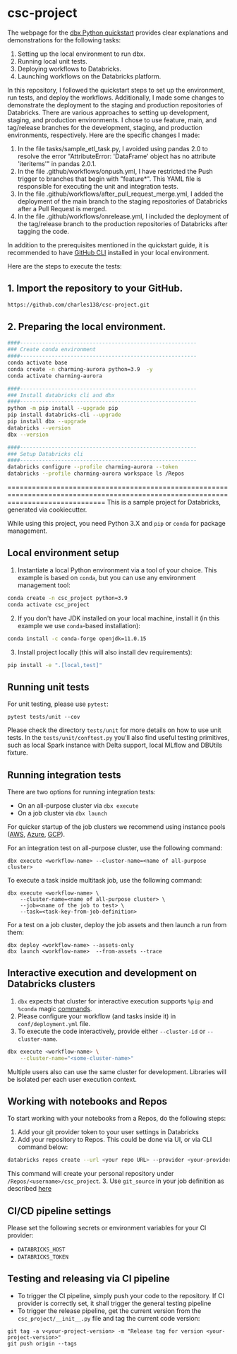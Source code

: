 # csc-project

The webpage for the [dbx Python quickstart](https://dbx.readthedocs.io/en/latest/guides/python/python_quickstart/) provides clear explanations and demonstrations for the following tasks:
1) Setting up the local environment to run dbx.
2) Running local unit tests.
3) Deploying workflows to Databricks.
4) Launching workflows on the Databricks platform.

In this repository, I followed the quickstart steps to set up the environment, run tests, and deploy the workflows. Additionally, I made some changes to demonstrate the deployment to the staging and production repositories of Databricks. There are various approaches to setting up development, staging, and production environments. I chose to use feature, main, and tag/release branches for the development, staging, and production environments, respectively. Here are the specific changes I made:
1) In the file tasks/sample_etl_task.py, I avoided using pandas 2.0 to resolve the error "AttributeError: 'DataFrame' object has no attribute 'iteritems'" in pandas 2.0.1.
2) In the file .github/workflows/onpush.yml, I have restricted the Push trigger to branches that begin with "feature*". This YAML file is responsible for executing the unit and integration tests.
3) In the file .github/workflows/after_pull_request_merge.yml, I added the deployment of the main branch to the staging repositories of Databricks after a Pull Request is merged.
4) In the file .github/workflows/onrelease.yml, I included the deployment of the tag/release branch to the production repositories of Databricks after tagging the code.

In addition to the prerequisites mentioned in the quickstart guide, it is recommended to have [GitHub CLI](https://cli.github.com/) installed in your local environment.

Here are the steps to execute the tests:

## 1.	Import the repository to your GitHub. 
```bash
https://github.com/charles138/csc-project.git
```

## 2.	Preparing the local environment.
```bash
####--------------------------------------------------------
### Create conda environment
####--------------------------------------------------------
conda activate base
conda create -n charming-aurora python=3.9  -y
conda activate charming-aurora

####--------------------------------------------------------
### Install databricks cli and dbx
####--------------------------------------------------------
python -m pip install --upgrade pip
pip install databricks-cli --upgrade
pip install dbx --upgrade
databricks --version
dbx --version

####--------------------------------------------------------
### Setup Databricks cli
####--------------------------------------------------------
databricks configure --profile charming-aurora --token
databricks --profile charming-aurora workspace ls /Repos
```






====================================================================================================================================
This is a sample project for Databricks, generated via cookiecutter.

While using this project, you need Python 3.X and `pip` or `conda` for package management.

## Local environment setup

1. Instantiate a local Python environment via a tool of your choice. This example is based on `conda`, but you can use any environment management tool:
```bash
conda create -n csc_project python=3.9
conda activate csc_project
```

2. If you don't have JDK installed on your local machine, install it (in this example we use `conda`-based installation):
```bash
conda install -c conda-forge openjdk=11.0.15
```

3. Install project locally (this will also install dev requirements):
```bash
pip install -e ".[local,test]"
```

## Running unit tests

For unit testing, please use `pytest`:
```
pytest tests/unit --cov
```

Please check the directory `tests/unit` for more details on how to use unit tests.
In the `tests/unit/conftest.py` you'll also find useful testing primitives, such as local Spark instance with Delta support, local MLflow and DBUtils fixture.

## Running integration tests

There are two options for running integration tests:

- On an all-purpose cluster via `dbx execute`
- On a job cluster via `dbx launch`

For quicker startup of the job clusters we recommend using instance pools ([AWS](https://docs.databricks.com/clusters/instance-pools/index.html), [Azure](https://docs.microsoft.com/en-us/azure/databricks/clusters/instance-pools/), [GCP](https://docs.gcp.databricks.com/clusters/instance-pools/index.html)).

For an integration test on all-purpose cluster, use the following command:
```
dbx execute <workflow-name> --cluster-name=<name of all-purpose cluster>
```

To execute a task inside multitask job, use the following command:
```
dbx execute <workflow-name> \
    --cluster-name=<name of all-purpose cluster> \
    --job=<name of the job to test> \
    --task=<task-key-from-job-definition>
```

For a test on a job cluster, deploy the job assets and then launch a run from them:
```
dbx deploy <workflow-name> --assets-only
dbx launch <workflow-name>  --from-assets --trace
```


## Interactive execution and development on Databricks clusters

1. `dbx` expects that cluster for interactive execution supports `%pip` and `%conda` magic [commands](https://docs.databricks.com/libraries/notebooks-python-libraries.html).
2. Please configure your workflow (and tasks inside it) in `conf/deployment.yml` file.
3. To execute the code interactively, provide either `--cluster-id` or `--cluster-name`.
```bash
dbx execute <workflow-name> \
    --cluster-name="<some-cluster-name>"
```

Multiple users also can use the same cluster for development. Libraries will be isolated per each user execution context.

## Working with notebooks and Repos

To start working with your notebooks from a Repos, do the following steps:

1. Add your git provider token to your user settings in Databricks
2. Add your repository to Repos. This could be done via UI, or via CLI command below:
```bash
databricks repos create --url <your repo URL> --provider <your-provider>
```
This command will create your personal repository under `/Repos/<username>/csc_project`.
3. Use `git_source` in your job definition as described [here](https://dbx.readthedocs.io/en/latest/guides/python/devops/notebook/?h=git_source#using-git_source-to-specify-the-remote-source)

## CI/CD pipeline settings

Please set the following secrets or environment variables for your CI provider:
- `DATABRICKS_HOST`
- `DATABRICKS_TOKEN`

## Testing and releasing via CI pipeline

- To trigger the CI pipeline, simply push your code to the repository. If CI provider is correctly set, it shall trigger the general testing pipeline
- To trigger the release pipeline, get the current version from the `csc_project/__init__.py` file and tag the current code version:
```
git tag -a v<your-project-version> -m "Release tag for version <your-project-version>"
git push origin --tags
```
